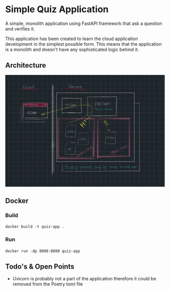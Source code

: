 # Simple Quiz Application

A simple, monolith application using FastAPI framework that ask a question and verifies it.

This application has been created to learn the cloud application development in the simplest possible form.
This means that the application is a monolith and doesn't have any sophisticated logic behind it.

## Architecture

![Architecture diagram](/diagram.JPG)

## Docker

### Build

`docker build -t quiz-app .`

### Run

`docker run -dp 8080:8080 quiz-app`

## Todo's & Open Points

- Uvicorn is probably not a part of the application therefore it could be removed from the Poetry toml file
